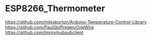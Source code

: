 # ESP8266_Thermometer
https://github.com/milesburton/Arduino-Temperature-Control-Library
https://github.com/PaulStoffregen/OneWire
https://github.com/Imroy/pubsubclient
